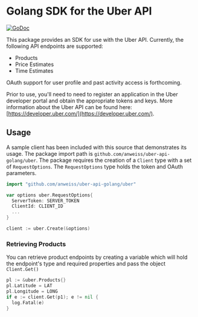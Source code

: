 Golang SDK for the Uber API
===============

[![GoDoc](https://godoc.org/github.com/anweiss/uber-api-golang/uber?status.svg)](https://godoc.org/github.com/anweiss/uber-api-golang/uber)

This package provides an SDK for use with the Uber API. Currently, the following API endpoints are supported:
- Products
- Price Estimates
- Time Estimates

OAuth support for user profile and past activity access is forthcoming.

Prior to use, you'll need to need to register an application in the Uber developer portal and obtain the appropriate tokens and keys. More information about the Uber API can be found
here: [https://developer.uber.com/](https://developer.uber.com/).

## Usage

A sample client has been included with this source that demonstrates its usage. The package import path is `github.com/anweiss/uber-api-golang/uber`. The package requires the creation of a `Client` type with a set of `RequestOptions`. The `RequestOptions` type holds the token and OAuth parameters.

```go
import "github.com/anweiss/uber-api-golang/uber"

var options uber.RequestOptions{
  ServerToken: SERVER_TOKEN
  ClientId: CLIENT_ID
  ...
}

client := uber.Create(&options)
```

### Retrieving Products

You can retrieve product endpoints by creating a variable which will hold the endpoint's type and required properties and pass the object `Client.Get()`

```go
pl := &uber.Products{}
pl.Latitude = LAT
pl.Longitude = LONG
if e := client.Get(p1); e != nil {
  log.Fatal(e)
}
```
